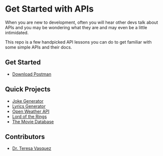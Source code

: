 # Get Started with APIs

When you are new to development, often you will hear other devs talk about APIs and you may be wondering what they are and may even be a little intimidated.

This repo is a few handpicked API lessons you can do to get familiar with some simple APIs and their docs.

## Get Started
- [Download Postman](https://www.postman.com/)


## Quick Projects
- [Joke Generator](./joke-generator.md)
- [Lyrics Generator](./lyrics.md)
- [Open Weather API](./weather.md)
- [Lord of the Rings](./lotr.md)
- [The Movie Database](./moviedb-api.md)


## Contributors
- [Dr. Teresa Vasquez](https://github.com/drteresavasquez)
